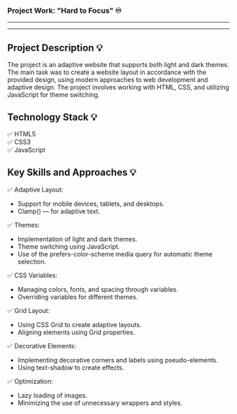 ### Project Work: "Hard to Focus" ♾️
---

---
## Project Description 💡

The project is an adaptive website that supports both light and dark themes. The main task was to create a website layout in accordance with the provided design, using modern approaches to web development and adaptive design. The project involves working with HTML, CSS, and utilizing JavaScript for theme switching.

## Technology Stack 💡

✅ HTML5  
✅ CSS3   
✅ JavaScript  

## Key Skills and Approaches 💡

✅ Adaptive Layout:  
- Support for mobile devices, tablets, and desktops.  
- Clamp() — for adaptive text.  

✅ Themes:  
- Implementation of light and dark themes.  
- Theme switching using JavaScript.  
- Use of the prefers-color-scheme media query for automatic theme selection.  

✅ CSS Variables:   
- Managing colors, fonts, and spacing through variables.  
- Overriding variables for different themes.  

✅ Grid Layout:  
- Using CSS Grid to create adaptive layouts.  
- Aligning elements using Grid properties.  

✅ Decorative Elements:
- Implementing decorative corners and labels using pseudo-elements.  
- Using text-shadow to create effects.  

✅ Optimization:
- Lazy loading of images.  
- Minimizing the use of unnecessary wrappers and styles.  

